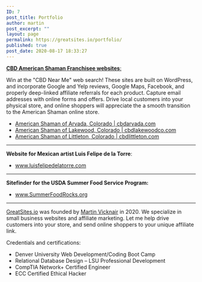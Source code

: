 ```yaml
---
ID: 7
post_title: Portfolio
author: martin
post_excerpt: ""
layout: page
permalink: https://greatsites.io/portfolio/
published: true
post_date: 2020-08-17 18:33:27
---
```

<!-- wp:paragraph {"textColor":"black"} -->
<p class="has-black-color has-text-color"><a href="/american-shaman-franchise-support"><strong>CBD American Shaman Franchisee websites</strong>:</a> </p>
<!-- /wp:paragraph -->

<!-- wp:paragraph -->
<p>Win at the "CBD Near Me" web search! These sites are built on WordPress, and incorporate Google and Yelp reviews, Google Maps, Facebook, and properly deep-linked affiliate referrals for each product. Capture email addresses with online forms and offers. Drive local customers into your physical store, and online shoppers will appreciate the a smooth transition to the American Shaman online store. </p>
<!-- /wp:paragraph -->

<!-- wp:list -->
<ul><li><a href="https://cbdarvada.com">American Shaman of Arvada, Colorado | cbdarvada.com </a></li><li><a href="https://cbdlakewoodco.com">American Shaman of Lakewood, Colorado | cbdlakewoodco.com </a></li><li><a href="https://cbdlittleton.com" rel="nofollow">American Shaman of Littleton, Colorado | cbdlittleton.com</a> </li></ul>
<!-- /wp:list -->

<!-- wp:separator -->
<hr class="wp-block-separator"/>
<!-- /wp:separator -->

<!-- wp:paragraph -->
<p><strong>Website for Mexican artist Luis Felipe de la Torre</strong>: </p>
<!-- /wp:paragraph -->

<!-- wp:list -->
<ul><li><a href="https://luisfelipedelatorre.com">www.luisfelipedelatorre.com</a> </li></ul>
<!-- /wp:list -->

<!-- wp:separator -->
<hr class="wp-block-separator"/>
<!-- /wp:separator -->

<!-- wp:paragraph -->
<p><strong>Sitefinder for the USDA Summer Food Service Program:</strong> </p>
<!-- /wp:paragraph -->

<!-- wp:list -->
<ul><li><a href="https://SummerFoodRocks.org">www.SummerFoodRocks.org</a> </li></ul>
<!-- /wp:list -->

<!-- wp:separator {"className":"is-style-wide"} -->
<hr class="wp-block-separator is-style-wide"/>
<!-- /wp:separator -->

<!-- wp:paragraph {"textColor":"black"} -->
<p class="has-black-color has-text-color"><a href="https://linkedin.com/company/greatsites">GreatSites.io</a> was founded by <a href="https://linkedin.com/in/martinvicknair">Martin Vicknair</a> in 2020. We specialize in small business websites and affiliate marketing. Let me help drive customers into your store, and send online shoppers to your unique affiliate link. </p>
<!-- /wp:paragraph -->

<!-- wp:paragraph -->
<p>Credentials and certifications: </p>
<!-- /wp:paragraph -->

<!-- wp:list -->
<ul><li>Denver University Web Development/Coding Boot Camp </li><li>Relational Database Design – LSU Professional Development </li><li>CompTIA Network+ Certified Engineer </li><li>ECC Certified Ethical Hacker </li></ul>
<!-- /wp:list -->